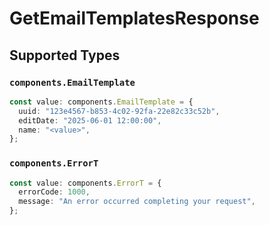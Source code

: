 # GetEmailTemplatesResponse


## Supported Types

### `components.EmailTemplate`

```typescript
const value: components.EmailTemplate = {
  uuid: "123e4567-b853-4c02-92fa-22e82c33c52b",
  editDate: "2025-06-01 12:00:00",
  name: "<value>",
};
```

### `components.ErrorT`

```typescript
const value: components.ErrorT = {
  errorCode: 1000,
  message: "An error occurred completing your request",
};
```

